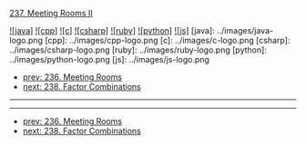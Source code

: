 [237. Meeting Rooms II](https://leetcode.com/problems/meeting-rooms-ii/)

[![java]](../java/237-meeting-rooms-ii.md)
[![cpp]](../cpp/237-meeting-rooms-ii.md)
[![c]](../c/237-meeting-rooms-ii.md)
[![csharp]](../csharp/237-meeting-rooms-ii.md)
[![ruby]](../ruby/237-meeting-rooms-ii.md)
[![python]](../python/237-meeting-rooms-ii.md)
[![js]](../js/237-meeting-rooms-ii.md)
[java]: ../images/java-logo.png
[cpp]: ../images/cpp-logo.png
[c]: ../images/c-logo.png
[csharp]: ../images/csharp-logo.png
[ruby]: ../images/ruby-logo.png
[python]: ../images/python-logo.png
[js]: ../images/js-logo.png

- [prev: 236. Meeting Rooms](236-meeting-rooms.md)
- [next: 238. Factor Combinations](238-factor-combinations.md)

---


---

- [prev: 236. Meeting Rooms](236-meeting-rooms.md)
- [next: 238. Factor Combinations](238-factor-combinations.md)
